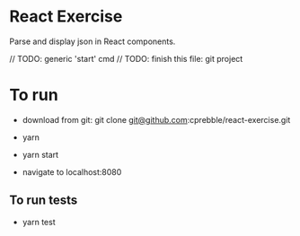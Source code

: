 # React Exercise

Parse and display json in React components.


// TODO: generic 'start' cmd
// TODO: finish this file: git project
# To run
* download from git: git clone git@github.com:cprebble/react-exercise.git

* yarn

* yarn start

* navigate to localhost:8080

## To run tests
* yarn test
